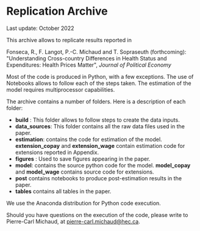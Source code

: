 # Replication Archive
Last update: October 2022

This archive allows to replicate results reported in 

Fonseca, R., F. Langot, P.-C. Michaud and T. Sopraseuth (forthcoming): "Understanding Cross-country Differences in Health Status and Expenditures: Health Prices Matter", *Journal of Political Economy*

Most of the code is produced in Python, with a few exceptions. The use of Notebooks allows to follow each of the steps taken. The estimation of the model requires multiprocessor capabilities.

The archive contains a number of folders. Here is a description of each folder:

* **build** : This folder allows to follow steps to create the data inputs. 
* **data_sources**: This folder contains all the raw data files used in the paper. 
* **estimation**: contains the code for estimation of the model. **extension_copay** and **extension_wage** contain estimation code for extensions reported in Appendix. 
* **figures** : Used to save figures appearing in the paper. 
* **model**: contains the source python code for the model. **model_copay** and **model_wage** contains source code for extensions. 
* **post** contains notebooks to produce post-estimation results in the paper. 
* **tables** contains all tables in the paper. 

We use the Anaconda distribution for Python code execution. 

Should you have questions on the execution of the code, please write to Pierre-Carl Michaud, at pierre-carl.michaud@hec.ca. 


